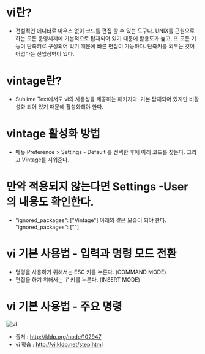 # vi란?
- 전설적인 에디터로 마우스 없이 코드를 편집 할 수 있는 도구다. UNIX를 근원으로 하는 모든 운영체제에 기본적으로 탑재되어 있기 때문에 활용도가 높고, 또 모든 기능이 단축키로 구성되어 있기 때문에 빠른 편집이 가능하다. 단축키를 외우는 것이 어렵다는 진입장벽이 있다. 

# vintage란? 
- Sublime Text에서도 vi의 사용성을 제공하는 패키지다. 기본 탑재되어 있지만 비활성화 되어 있기 때문에 활성화해야 한다. 

# vintage 활성화 방법
- 메뉴 Preference > Settings - Default 를 선택한 후에 아래 코드를 찾는다. 그리고 Vintage를 지워준다.

# 만약 적용되지 않는다면 Settings -User 의 내용도 확인한다.
- "ignored_packages": ["Vintage"]
아래와 같은 모습이 되야 한다.
"ignored_packages": [""]

# vi 기본 사용법 - 입력과 명령 모드 전환
- 명령을 사용하기 위해서는 ESC 키를 누른다. (COMMAND MODE) 
- 편집을 하기 위해서는 'i' 키를 누른다. (INSERT MODE)

# vi 기본 사용법 - 주요 명령
![vi](img/vi.jpg)<br />

- 출처 : http://kldp.org/node/102947
- vi 학습 : http://vi.kldp.net/step.html
